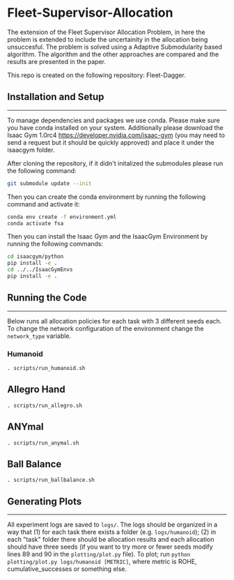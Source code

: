 # Fleet-Supervisor-Allocation

The extension of the Fleet Supervisor Allocation Problem, in here the problem is extended to include the uncertainity in the allocation being unsuccesful. The problem is solved using a Adaptive Submodularity based algorithm. The algorithm and the other approaches are compared and the results are presented in the paper.

This repo is created on the following repository: Fleet-Dagger.


## Installation and Setup
------------
To manage dependencies and packages we use conda. Please make sure you have conda installed on your system. Additionally please download the Isaac Gym 1.0rc4 https://developer.nvidia.com/isaac-gym (you may need to send a request but it should be quickly approved) and place it under the isaacgym folder.  

After cloning the repository, if it didn't initalized the submodules please run the following command:
```bash
git submodule update --init
```

Then you can create the conda environment by running the following command and activate it:
```bash
conda env create -f environment.yml
conda activate fsa
```

Then you can install the Isaac Gym and the IsaacGym Environment by running the following commands:
```bash
cd isaacgym/python
pip install -e .
cd ../../IsaacGymEnvs
pip install -e .
```

## Running the Code
----------------------

Below runs all allocation policies for each task with 3 different seeds each. To change the network configuration of the environment change the `network_type` variable.

### Humanoid
`. scripts/run_humanoid.sh`

## Allegro Hand
`. scripts/run_allegro.sh`

## ANYmal
`. scripts/run_anymal.sh`

## Ball Balance
`. scripts/run_ballbalance.sh`

## Generating Plots
----------------------
All experiment logs are saved to `logs/`. The logs should be organized in a way that (1) for each task there exists a folder (e.g. `logs/humanoid`); (2) in each "task" folder there should be allocation results and each allocation should have three seeds (if you want to try more or fewer seeds modify lines 89 and 90 in the `plotting/plot.py` file). To plot; run `python plotting/plot.py logs/humanoid [METRIC]`, where metric is ROHE, cumulative_successes or something else.